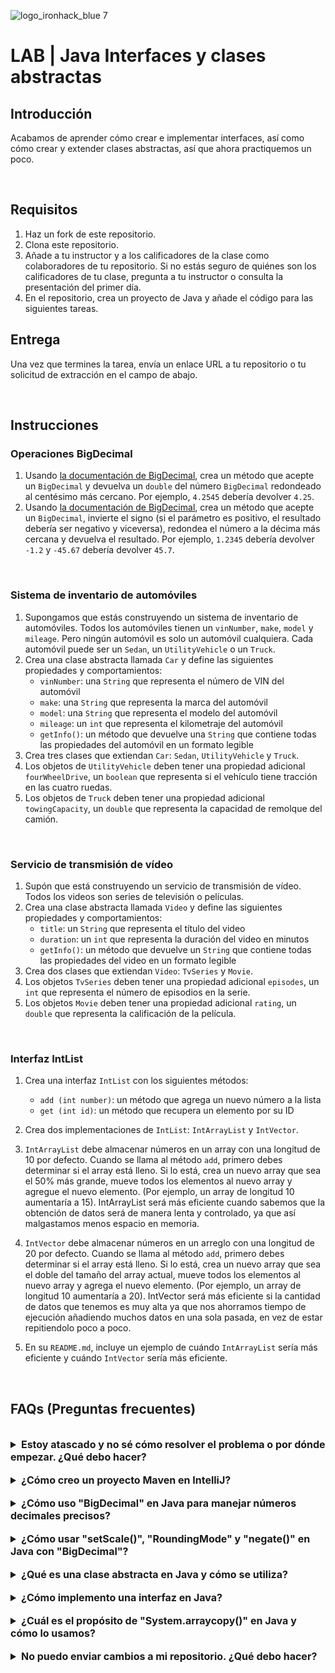 
![logo_ironhack_blue 7](https://user-images.githubusercontent.com/23629340/40541063-a07a0a8a-601a-11e8-91b5-2f13e4e6b441.png)

# LAB | Java Interfaces y clases abstractas

## Introducción

Acabamos de aprender cómo crear e implementar interfaces, así como cómo crear y extender clases abstractas, así que ahora practiquemos un poco.

<br>

## Requisitos

1. Haz un fork de este repositorio.
2. Clona este repositorio.
3. Añade a tu instructor y a los calificadores de la clase como colaboradores de tu repositorio. Si no estás seguro de quiénes son los calificadores de tu clase, pregunta a tu instructor o consulta la presentación del primer día.
4. En el repositorio, crea un proyecto de Java y añade el código para las siguientes tareas.

## Entrega

Una vez que termines la tarea, envía un enlace URL a tu repositorio o tu solicitud de extracción en el campo de abajo.

<br>

## Instrucciones

### Operaciones BigDecimal

1. Usando [la documentación de BigDecimal](https://docs.oracle.com/javase/7/docs/api/java/math/BigDecimal.html), crea un método que acepte un `BigDecimal` y devuelva un `double` del número `BigDecimal` redondeado al centésimo más cercano. Por ejemplo, `4.2545` debería devolver `4.25`.
2. Usando [la documentación de BigDecimal](https://docs.oracle.com/javase/7/docs/api/java/math/BigDecimal.html), crea un método que acepte un `BigDecimal`, invierte el signo (si el parámetro es positivo, el resultado debería ser negativo y viceversa), redondea el número a la décima más cercana y devuelva el resultado. Por ejemplo, `1.2345` debería devolver `-1.2` y `-45.67` debería devolver `45.7`.

<br>

### Sistema de inventario de automóviles

1. Supongamos que estás construyendo un sistema de inventario de automóviles. Todos los automóviles tienen un `vinNumber`, `make`, `model` y `mileage`. Pero ningún automóvil es solo un automóvil cualquiera. Cada automóvil puede ser un `Sedan`, un `UtilityVehicle` o un `Truck`.
2. Crea una clase abstracta llamada `Car` y define las siguientes propiedades y comportamientos:
   - `vinNumber`: una `String` que representa el número de VIN del automóvil
   - `make`: una `String` que representa la marca del automóvil
   - `model`: una `String` que representa el modelo del automóvil
   - `mileage`: un `int` que representa el kilometraje del automóvil
   - `getInfo()`: un método que devuelve una `String` que contiene todas las propiedades del automóvil en un formato legible
3. Crea tres clases que extiendan `Car`: `Sedan`, `UtilityVehicle` y `Truck`.
4. Los objetos de `UtilityVehicle` deben tener una propiedad adicional `fourWheelDrive`, un `boolean` que representa si el vehículo tiene tracción en las cuatro ruedas.
5. Los objetos de `Truck` deben tener una propiedad adicional `towingCapacity`, un `double` que representa la capacidad de remolque del camión.

<br>

### Servicio de transmisión de vídeo

1. Supón que está construyendo un servicio de transmisión de vídeo. Todos los videos son series de televisión o películas.
2. Crea una clase abstracta llamada `Video` y define las siguientes propiedades y comportamientos:
   - `title`: un `String` que representa el título del video
   - `duration`: un `int` que representa la duración del video en minutos
   - `getInfo()`: un método que devuelve un `String` que contiene todas las propiedades del video en un formato legible
3. Crea dos clases que extiendan `Video`: `TvSeries` y `Movie`.
4. Los objetos `TvSeries` deben tener una propiedad adicional `episodes`, un `int` que representa el número de episodios en la serie.
5. Los objetos `Movie` deben tener una propiedad adicional `rating`, un `double` que representa la calificación de la película.

<br>

### Interfaz IntList

1. Crea una interfaz `IntList` con los siguientes métodos:
   - `add (int number)`: un método que agrega un nuevo número a la lista
   - `get (int id)`: un método que recupera un elemento por su ID
2. Crea dos implementaciones de `IntList`: `IntArrayList` y `IntVector`.
3. `IntArrayList` debe almacenar números en un array con una longitud de 10 por defecto. Cuando se llama al método `add`, primero debes determinar si el array está lleno. Si lo está, crea un nuevo array que sea el 50% más grande, mueve todos los elementos al nuevo array y agregue el nuevo elemento. (Por ejemplo, un array de longitud 10 aumentaría a 15).
IntArrayList será más eficiente cuando sabemos que la obtención de datos será de manera lenta y controlado, ya que así malgastamos menos espacio en memoria.

4. `IntVector` debe almacenar números en un arreglo con una longitud de 20 por defecto. Cuando se llama al método `add`, primero debes determinar si el array está lleno. Si lo está, crea un nuevo array que sea el doble del tamaño del array actual, mueve todos los elementos al nuevo array y agrega el nuevo elemento. (Por ejemplo, un array de longitud 10 aumentaría a 20).
IntVector será más eficiente si la cantidad de datos que tenemos es muy alta ya que nos ahorramos tiempo de ejecución añadiendo muchos datos en una sola pasada, en vez de estar repitiendolo poco a poco.

5. En su `README.md`, incluye un ejemplo de cuándo `IntArrayList` sería más eficiente y cuándo `IntVector` sería más eficiente.

<br>

## FAQs (Preguntas frecuentes)

<br>

<details>
  <summary style="font-size: 16px; cursor: pointer; outline: none; font-weight: bold;">Estoy atascado y no sé cómo resolver el problema o por dónde empezar. ¿Qué debo hacer?</summary>

  <!-- ✅ -->

  Si estás atascado con tu código y no sabes cómo resolver el problema o por dónde empezar, debes dar un paso atrás y tratar de formular una pregunta clara y directa sobre el problema específico que enfrentas. El proceso que seguirás al tratar de definir esta pregunta te ayudará a limitar el problema y a encontrar soluciones potenciales.

  Por ejemplo, ¿no entiendes el concepto o estás recibiendo un mensaje de error que no sabes cómo arreglar? Por lo general, es útil intentar formular el problema de la manera más clara posible, incluyendo cualquier mensaje de error que estés recibiendo. Esto puede ayudarte a comunicar el problema a otras personas y, potencialmente, a obtener ayuda de tus compañeros o recursos en línea.

  Una vez que tengas una comprensión clara del problema, deberías poder comenzar a trabajar hacia la solución.

</details>

<br>

<details> 
  <summary style="font-size: 16px; cursor: pointer; outline: none; font-weight: bold;">¿Cómo creo un proyecto Maven en IntelliJ?</summary>

  <!-- ✅ -->

  Para crear un proyecto Maven en IntelliJ, puedes seguir estos pasos:

   1. Abre IntelliJ IDEA y haz clic en el botón "Create New Project".
   2. En el diálogo "New Project", selecciona "Maven" como el sistema de compilación.
   3. Especifica el nombre del proyecto.
   4. En la sección "Project Location", especifica una ubicación donde quieres guardar tu proyecto.
   5. Selecciona la casilla de verificación "Create Git repository" para inicializar el repositorio git al crear el proyecto.
   6. Haz clic en el botón "Create" para crear el proyecto Maven.

</details>

<br>

<details>
  <summary style="font-size: 16px; cursor: pointer; outline: none; font-weight: bold;">¿Cómo uso "BigDecimal" en Java para manejar números decimales precisos?</summary>

  <!-- ✅ -->

  `BigDecimal` es una clase en Java que proporciona soporte para números decimales precisos, lo que permite realizar operaciones aritméticas con precisión arbitraria.

  Aquí hay un ejemplo de cómo usar `BigDecimal` en un programa Java:

  ```java
  import java.math.BigDecimal;

  public class BigDecimalExample {
  public static void main(String[] args) {
    BigDecimal a = new BigDecimal("0.1");
    BigDecimal b = new BigDecimal("0.2");
    BigDecimal c = a.add(b);
    System.out.println("a + b = " + c);
  }
  }
  ```

  En este ejemplo, se crean objetos `BigDecimal` usando la palabra clave `new` y una representación String del número decimal. Luego se utiliza el método `add` para realizar operaciones aritméticas en los objetos `BigDecimal`, proporcionando resultados precisos.

  Es importante tener en cuenta que al crear un objeto `BigDecimal`, se recomienda usar el constructor String en lugar del constructor `double`. El constructor `double` no se recomienda para crear objetos `BigDecimal` porque el tipo de datos `double` tiene una precisión limitada y puede producir resultados inesperados.

  Además del método `add`, `BigDecimal` también proporciona otras operaciones aritméticas, como `subtract`, `multiply` y `divide`, así como métodos para redondear y dar formato al número decimal.

</details>

<br>

<details>
  <summary style="font-size: 16px; cursor: pointer; outline: none; font-weight: bold;">¿Cómo usar "setScale()", "RoundingMode" y "negate()" en Java con "BigDecimal"?</summary>

  <!-- ✅ -->

  `setScale()`, `RoundingMode` y `negate()` son métodos en la clase `BigDecimal` en Java que brindan funcionalidad adicional al trabajar con números decimales precisos.

  `setScale()` se utiliza para establecer la escala de un objeto `BigDecimal`, lo que determina la cantidad de lugares decimales a mantener. Por ejemplo:

  ```java
  import java.math.BigDecimal;

  public class BigDecimalExample {
      public static void main(String[] args) {
          BigDecimal a = new BigDecimal("1.234567");
          BigDecimal b = a.setScale(4, BigDecimal.ROUND_HALF_UP);
          System.out.println("a: " + a);
          System.out.println("b: " + b);
      }
  }
  ```

  En este ejemplo, se usa `setScale()` para establecer la escala de `a` en 4 lugares decimales y el resultado se almacena en un nuevo objeto `BigDecimal`, `b`. El argumento `ROUND_HALF_UP` especifica el modo de redondeo a usar al establecer la escala.

  `RoundingMode` es una enumeración en Java que define los diferentes modos de redondeo que se pueden usar con `BigDecimal`. Por ejemplo:

  ```java
  import java.math.BigDecimal;
  import java.math.RoundingMode;

  public class BigDecimalExample {
      public static void main(String[] args) {
          BigDecimal a = new BigDecimal("1.234567");
          BigDecimal b = a.setScale(4, RoundingMode.HALF_UP);
          System.out.println("a: " + a);
          System.out.println("b: " + b);
      }
  }
  ```

  En este ejemplo, `RoundingMode.HALF_UP` se usa como el argumento de modo de redondeo en el método `setScale()`.

  `negate()` se utiliza para negar el valor de un objeto BigDecimal, convirtiendo un valor positivo en negativo y viceversa. Por ejemplo:

  ```java
  import java.math.BigDecimal;

  public class BigDecimalExample {
      public static void main(String[] args) {
          BigDecimal a = new BigDecimal("1.234567");
          BigDecimal b = a.negate();
          System.out.println("a: " + a);
          System.out.println("b: " + b);
      }
  }
  ```

  En este ejemplo, se utiliza `negate()` para negar el valor de `a` y almacenar el resultado en un nuevo objeto `BigDecimal`, `b`.

</details>

<br>

<details>
  <summary style="font-size: 16px; cursor: pointer; outline: none; font-weight: bold;">¿Qué es una clase abstracta en Java y cómo se utiliza?</summary>

  <!-- ✅ -->

  Una clase abstracta en Java es una clase que no se puede instanciar y se destina a ser heredada por otras clases. Las clases abstractas pueden contener métodos abstractos, que son métodos que se declaran pero no tienen un cuerpo.

  Una clase abstracta se utiliza como una clase base para proporcionar una interfaz y una implementación común a sus subclases. Las subclases de una clase abstracta deben implementar los métodos abstractos definidos en la clase abstracta.

  Aquí hay un ejemplo de una clase abstracta en Java:

  ```java
  abstract class Shape {
      int x, y;
      // abstract method that subclasses must implement
      abstract void draw();
  }

  class Circle extends Shape {
    @Override
      void draw() {
          System.out.println("Drawing a circle");
      }
  }

  class Square extends Shape {
    @Override
      void draw() {
          System.out.println("Drawing a square");
      }
  }
  ```

  En este ejemplo, la clase `Shape` es una clase abstracta que contiene un método abstracto `draw()`. Las clases `Circle` y `Square` son subclases de Shape e implementan el método `draw()`.

  Cuando una subclase implementa los métodos abstractos de su clase abstracta, hereda las propiedades y métodos de la clase abstracta, lo que facilita la implementación de funcionalidades comunes en múltiples clases.

</details>

<br>

<details>
  <summary style="font-size: 16px; cursor: pointer; outline: none; font-weight: bold;">¿Cómo implemento una interfaz en Java?</summary>

  <!-- ✅ -->

  En Java, una interfaz es un plano que describe los métodos que una clase debe implementar. Para implementar una interfaz, es necesario crear una clase que implemente la interfaz y proporcione una implementación para cada uno de sus métodos.

  Aquí hay un ejemplo de cómo implementar una interfaz en Java:

  ```java
  interface Shape {
      void draw();
  }

  class Circle implements Shape {
    @Override
      public void draw() {
          System.out.println("Drawing a circle");
      }
  }

  class Square implements Shape {
    @Override
      public void draw() {
          System.out.println("Drawing a square");
      }
  }
  ```

  En este ejemplo, la interfaz `Shape` define un solo método `draw()`. Las clases `Circle` y `Square` implementan la interfaz Shape proporcionando una implementación para el método `draw()`.

  Cuando una clase implementa una interfaz, debe implementar todos los métodos definidos en la interfaz. Si una clase no implementa todos los métodos, no se compilará. Las interfaces se pueden utilizar para imponer un conjunto común de métodos en un grupo de clases, lo que facilita la escritura de código que es intercambiable entre diferentes clases que implementan la misma interfaz.

</details>

<br>

<details>
  <summary style="font-size: 16px; cursor: pointer; outline: none; font-weight: bold;">¿Cuál es el propósito de "System.arraycopy()" en Java y cómo lo usamos?</summary>

  <!-- ✅ -->

  El método `System.arraycopy()` en Java se utiliza para copiar elementos de una array a otro. Es parte de la clase `System` y proporciona una alternativa más rápida al método tradicional de bucle for para copiar arrays. El método tiene la siguiente firma:

  ```java
  public static void arraycopy(Object src, int srcPos, Object dest, int destPos, int length)
  ```

  Aquí hay un ejemplo de cómo puede usar `System.arraycopy()`:

  ```java
  int[] sourceArray = new int[] {1, 2, 3, 4, 5};
  int[] destinationArray = new int[5];
  System.arraycopy(sourceArray, 0, destinationArray, 0, sourceArray.length);

  System.out.println(Arrays.toString(destinationArray));
  ```

  En este ejemplo, se utiliza `System.arraycopy()` para copiar los elementos de `sourceArray` a `destinationArray`. El primer argumento `src` es el array fuente, el segundo argumento `srcPos` es la posición de inicio en el array fuente, el tercer argumento `dest` es el array destino, el cuarto argumento `destPos` es la posición de inicio en el array destino y el quinto argumento `length` es la cantidad de elementos que se deben copiar. El resultado de este ejemplo sería `[1, 2, 3, 4, 5]`.

</details>

<br>

<details>
  <summary style="font-size: 16px; cursor: pointer; outline: none; font-weight: bold;">No puedo enviar cambios a mi repositorio. ¿Qué debo hacer?</summary>

  <!-- ✅ -->

  Si no puedes enviar cambios a tu repositorio, aquí hay algunos pasos que puedes seguir:

  1. Verifica tu conexión a internet: Asegúrate de que tu conexión a internet sea estable y funcione.
  2. Verifica la URL de tu repositorio: Asegúrate de estar usando la URL correcta de tu repositorio para enviar tus cambios.
  3. Revisa tus credenciales de Git: Asegúrate de que tus credenciales de Git estén actualizadas y correctas. Puedes revisar tus credenciales usando el siguiente comando:

  ```bash
  git config --list
  ```

  4. Actualiza tu repositorio local: Antes de enviar cambios, asegúrate de que tu repositorio local esté actualizado con el repositorio remoto. Puedes actualizar tu repositorio local usando el siguiente comando:

  ```bash
  git fetch origin
  ```

  5. Revisa posibles conflictos: Si hay conflictos entre tu repositorio local y el repositorio remoto, resuélvelos antes de enviar cambios.
  6. Envía cambios: Una vez que hayas resuelto los conflictos y actualizado tu repositorio local, puedes intentar enviar cambios nuevamente usando el siguiente comando:

  ```bash
  git push origin <branch_name>
  ```

</details>

